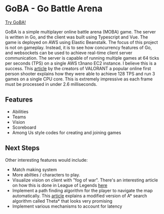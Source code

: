 # GoBA - Go Battle Arena

[Try GoBA!](http://goba-env.eba-hiw6diij.ca-central-1.elasticbeanstalk.com/game)

GoBA is a simple multiplayer online battle arena (MOBA) game. The server is written in Go, and the client was built using Typescript and Vue. The game is deployed on AWS using Elastic Beanstalk. The focus of this project is not on gameplay. Instead, it is to see how concurrency features of Go, and websockets can be used to achieve real-time client server communication. The server is capable of running multiple games at 64 ticks per seconds (TPS) on a single AWS t3nano EC2 instance. I believe this is a success. This [article](https://technology.riotgames.com/news/valorants-128-tick-servers) by the creators of VALORANT a popular online first person shooter explains how they were able to achieve 128 TPS and run 3 games on a single CPU core. This is extremely impressive as each frame must be processed in under 2.6 milliseconds.

## Features

- Abilities
- Teams
- Vision
- Scoreboard
- Among Us style codes for creating and joining games

## Next Steps

Other interesting features would include:

- Match making system
- More abilties / characters to play.
- Visualize vision on client with "fog of war". There's an interesting article on how this is done in League of Legends [here](https://technology.riotgames.com/news/story-fog-and-war)
- Implement a path finding algorithm for the player to navigate the map automatically. This [article](https://www.researchgate.net/publication/315456384_Applying_Theta_in_Modern_Game) explains a modified version of A\* search algorithm called Theta\* that looks very promising
- Implement various mechanisms to account for latency
